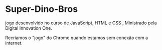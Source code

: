 # Super-Dino-Bros

jogo desenvolvido no curso de JavaScript, HTML e CSS , Ministrado pela Digital Innovation One.

Recriamos o "jogo" do Chrome quando estamos sem conexão com a internet.
